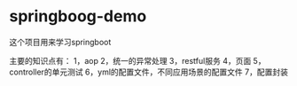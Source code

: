 # springboog-demo

这个项目用来学习springboot

主要的知识点有：
  1，aop
  2，统一的异常处理
  3，restful服务
  4，页面
  5，controller的单元测试
  6，yml的配置文件，不同应用场景的配置文件
  7，配置封装
